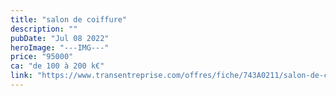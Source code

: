 ```yaml
---
title: "salon de coiffure"
description: ""
pubDate: "Jul 08 2022"
heroImage: "---IMG---"
price: "95000"
ca: "de 100 à 200 k€"
link: "https://www.transentreprise.com/offres/fiche/743A0211/salon-de-coiffure/auvergne-rhone-alpes/haute-savoie"
---
```

